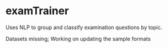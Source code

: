 # examTrainer

Uses NLP to group and classify examination questions by topic.

Datasets missing; Working on updating the sample formats
